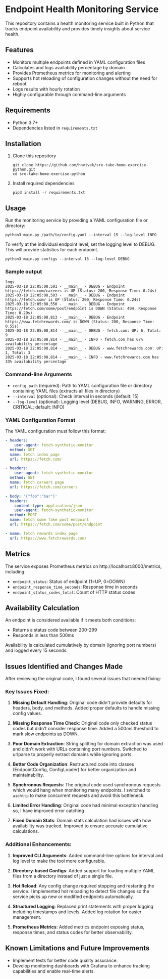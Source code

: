 # Endpoint Health Monitoring Service

This repository contains a health monitoring service built in Python that tracks endpoint availability and provides timely insights about service health.

## Features

- Monitors multiple endpoints defined in YAML configuration files
- Calculates and logs availability percentage by domain
- Provides Prometheus metrics for monitoring and alerting
- Supports hot reloading of configuration changes without the need for reboot
- Logs results with hourly rotation
- Highly configurable through command-line arguments

## Requirements

- Python 3.7+
- Dependencies listed in `requirements.txt`

## Installation

1. Clone this repository
   ```
   git clone https://github.com/hnvivek/sre-take-home-exercise-python.git
   cd sre-take-home-exercise-python
   ```

2. Install required dependencies
   ```
   pip3 install -r requirements.txt
   ```

## Usage

Run the monitoring service by providing a YAML configuration file or directory:

```
python3 main.py /path/to/config.yaml --interval 15 --log-level INFO
```

To verify at the individual endpoint level, set the logging level to DEBUG. This will provide statistics for each endpoint.

```
python3 main.py configs --interval 15 --log-level DEBUG
```
### Sample output
```commandline
logs
2025-03-18 22:05:08,501 - __main__ - DEBUG - Endpoint https://fetch.com/careers is UP (Status: 200, Response Time: 0.24s)
2025-03-18 22:05:08,503 - __main__ - DEBUG - Endpoint https://fetch.com/ is UP (Status: 200, Response Time: 0.24s)
2025-03-18 22:05:08,550 - __main__ - DEBUG - Endpoint https://fetch.com/some/post/endpoint is DOWN (Status: 404, Response Time: 0.29s)
2025-03-18 22:05:08,813 - __main__ - DEBUG - Endpoint https://www.fetchrewards.com/ is DOWN (Status: 200, Response Time: 0.55s)
2025-03-18 22:05:08,814 - __main__ - DEBUG - fetch.com: UP: 6, Total: 9
2025-03-18 22:05:08,814 - __main__ - INFO - fetch.com has 67% availability percentage
2025-03-18 22:05:08,814 - __main__ - DEBUG - www.fetchrewards.com: UP: 1, Total: 3
2025-03-18 22:05:08,814 - __main__ - INFO - www.fetchrewards.com has 33% availability percentage

```
### Command-line Arguments

- `config_path` (required): Path to YAML configuration file or directory containing YAML files (extracts all files in directory)
- `--interval` (optional): Check interval in seconds (default: 15)
- `--log-level` (optional): Logging level (DEBUG, INFO, WARNING, ERROR, CRITICAL; default: INFO)

### YAML Configuration Format

The YAML configuration must follow this format:

```yaml
- headers:
    user-agent: fetch-synthetic-monitor
  method: GET
  name: fetch index page
  url: https://fetch.com/

- headers:
    user-agent: fetch-synthetic-monitor
  method: GET
  name: fetch careers page
  url: https://fetch.com/careers

- body: '{"foo":"bar"}'
  headers:
    content-type: application/json
    user-agent: fetch-synthetic-monitor
  method: POST
  name: fetch some fake post endpoint
  url: https://fetch.com/some/post/endpoint

- name: fetch rewards index page
  url: https://www.fetchrewards.com/

```

## Metrics

The service exposes Prometheus metrics on http://localhost:8000/metrics, including:

- `endpoint_status`: Status of endpoint (1=UP, 0=DOWN)
- `endpoint_response_time_seconds`: Response time in seconds
- `endpoint_status_codes_total`: Count of HTTP status codes

## Availability Calculation

An endpoint is considered available if it meets both conditions:
- Returns a status code between 200-299
- Responds in less than 500ms

Availability is calculated cumulatively by domain (ignoring port numbers) and logged every 15 seconds.

## Issues Identified and Changes Made

After reviewing the original code, I found several issues that needed fixing:

### Key Issues Fixed:

1. **Missing Default Handling**: Original code didn't provide defaults for headers, body, and methods. Added proper defaults to handle missing config values.

2. **Missing Response Time Check**: Original code only checked status codes but didn't consider response time. Added a 500ms threshold to mark slow endpoints as DOWN.

3. **Poor Domain Extraction**: String splitting for domain extraction was used and didn't work with URLs containing port numbers. Switched to urlparse to properly extract domains while ignoring ports.

4. **Better Code Organization**: Restructured code into classes (EndpointConfig, ConfigLoader) for better organization and maintainability.

5. **Synchronous Requests**: The original code used synchronous requests which would hang when monitoring many endpoints. I switched to `aiohttp` to make concurrent requests and avoid this bottleneck.

6. **Limited Error Handling**: Original code had minimal exception handling so, I have improved error catching 

7. **Fixed Domain Stats**: Domain stats calculation had issues with how availability was tracked. Improved to ensure accurate cumulative calculations.


### Additional Enhancements:

1. **Improved CLI Arguments**: Added command-line options for interval and log level to make the tool more configurable.

2. **Directory-based Configs**: Added support for loading multiple YAML files from a directory instead of just a single file.

3. **Hot Reload**: Any config change required stopping and restarting the service. I implemented hot reloading to detect file changes so the service picks up new or modified endpoints automatically.

4. **Structured Logging**: Replaced print statements with proper logging including timestamps and levels. Added log rotation for easier management.

5. **Prometheus Metrics**: Added metrics endpoint exposing status, response times, and status codes for better observability.

## Known Limitations and Future Improvements

- Implement tests for better code quality assurance.
- Develop monitoring dashboards with Grafana to enhance tracking capabilities and enable real-time alerts.